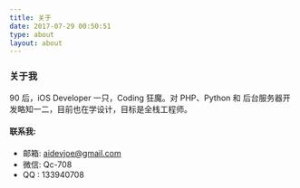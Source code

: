 ```yaml
---
title: 关于
date: 2017-07-29 00:50:51
type: about
layout: about
---
```



### 关于我


90 后，iOS Developer 一只，Coding 狂魔。对 PHP、Python 和 后台服务器开发略知一二，目前也在学设计，目标是全栈工程师。


  #### 联系我:

   - 邮箱: aidevjoe@gmail.com
   - 微信: Qc-708
   - QQ : 133940708